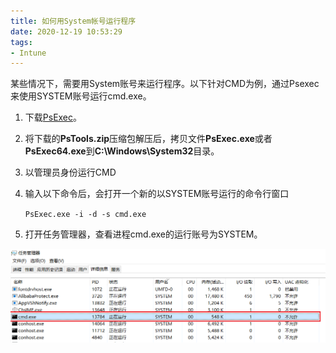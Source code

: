 ```yaml
---
title: 如何用System帐号运行程序
date: 2020-12-19 10:53:29
tags:
- Intune
---
```


某些情况下，需要用System账号来运行程序。以下针对CMD为例，通过Psexec来使用SYSTEM账号运行cmd.exe。

1. 下载[PsExec](https://docs.microsoft.com/en-us/sysinternals/downloads/psexec)。
2. 将下载的**PsTools.zip**压缩包解压后，拷贝文件**PsExec.exe**或者**PsExec64.exe**到**C:\Windows\System32**目录。
3. 以管理员身份运行CMD
4. 输入以下命令后，会打开一个新的以SYSTEM账号运行的命令行窗口

    `PsExec.exe -i -d -s cmd.exe`

5. 打开任务管理器，查看进程cmd.exe的运行账号为SYSTEM。

![](/images/468.png)
